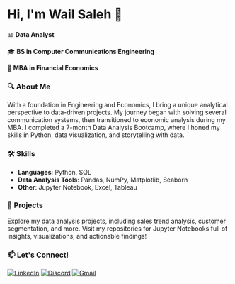 # Hi, I'm Wail Saleh 👋

📊 **Data Analyst**

🎓 **BS in Computer Communications Engineering**

💼 **MBA in Financial Economics**  

### 🔍 About Me
With a foundation in Engineering and Economics, I bring a unique analytical perspective to data-driven projects. My journey began with solving several communication systems, then transitioned to economic analysis during my MBA. 
I completed a 7-month Data Analysis Bootcamp, where I honed my skills in Python, data visualization, and storytelling with data. 

### 🛠️ Skills
- **Languages**: Python, SQL
- **Data Analysis Tools**: Pandas, NumPy, Matplotlib, Seaborn
- **Other**: Jupyter Notebook, Excel, Tableau

### 🚀 Projects
Explore my data analysis projects, including sales trend analysis, customer segmentation, and more. Visit my repositories for Jupyter Notebooks full of insights, visualizations, and actionable findings!

### 📫 Let's Connect!
[![LinkedIn](https://img.shields.io/badge/-LinkedIn-0077B5?style=for-the-badge&logo=linkedin&logoColor=white)](https://www.linkedin.com/in/engwaelsaleh)
[![Discord](https://img.shields.io/badge/-Discord-7289DA?style=for-the-badge&logo=discord&logoColor=white)](https://discord.com/users/wael.saleh)
[![Gmail](https://img.shields.io/badge/-Gmail-EA4335?style=for-the-badge&logo=gmail&logoColor=white)](mailto:wael.marwan.sale@gmail.com)
